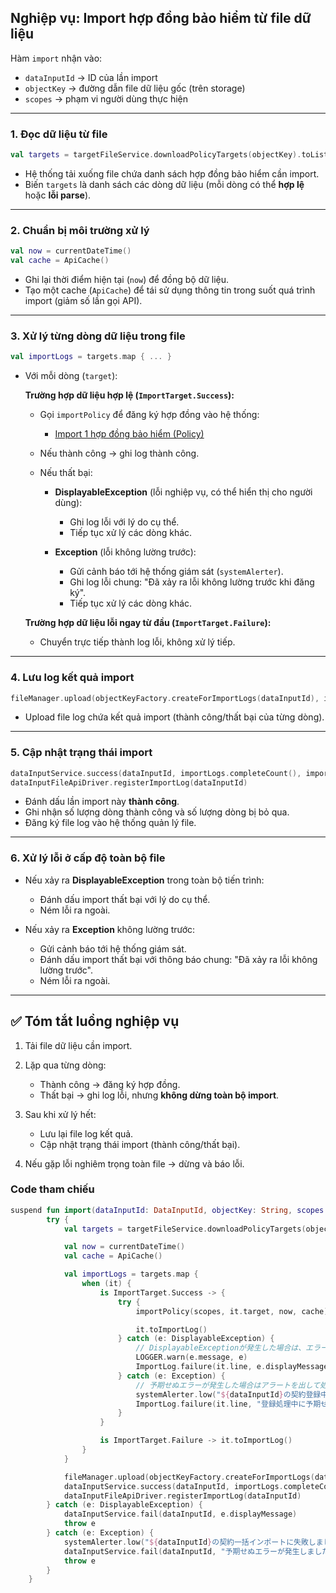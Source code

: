 ## Nghiệp vụ: Import hợp đồng bảo hiểm từ file dữ liệu

Hàm `import` nhận vào:

* `dataInputId` → ID của lần import
* `objectKey` → đường dẫn file dữ liệu gốc (trên storage)
* `scopes` → phạm vi người dùng thực hiện

---

### 1. Đọc dữ liệu từ file

```kotlin
val targets = targetFileService.downloadPolicyTargets(objectKey).toList()
```

* Hệ thống tải xuống file chứa danh sách hợp đồng bảo hiểm cần import.
* Biến `targets` là danh sách các dòng dữ liệu (mỗi dòng có thể **hợp lệ** hoặc **lỗi parse**).

---

### 2. Chuẩn bị môi trường xử lý

```kotlin
val now = currentDateTime()
val cache = ApiCache()
```

* Ghi lại thời điểm hiện tại (`now`) để đồng bộ dữ liệu.
* Tạo một cache (`ApiCache`) để tái sử dụng thông tin trong suốt quá trình import (giảm số lần gọi API).

---

### 3. Xử lý từng dòng dữ liệu trong file

```kotlin
val importLogs = targets.map { ... }
```

* Với mỗi dòng (`target`):

  **Trường hợp dữ liệu hợp lệ (`ImportTarget.Success`):**

    * Gọi `importPolicy` để đăng ký hợp đồng vào hệ thống:
      * [Import 1 hợp đồng bảo hiểm (Policy)](import-a-policy/index.md)
    * Nếu thành công → ghi log thành công.
    * Nếu thất bại:

        * **DisplayableException** (lỗi nghiệp vụ, có thể hiển thị cho người dùng):

            * Ghi log lỗi với lý do cụ thể.
            * Tiếp tục xử lý các dòng khác.
        * **Exception** (lỗi không lường trước):

            * Gửi cảnh báo tới hệ thống giám sát (`systemAlerter`).
            * Ghi log lỗi chung: "Đã xảy ra lỗi không lường trước khi đăng ký".
            * Tiếp tục xử lý các dòng khác.

  **Trường hợp dữ liệu lỗi ngay từ đầu (`ImportTarget.Failure`):**

    * Chuyển trực tiếp thành log lỗi, không xử lý tiếp.

---

### 4. Lưu log kết quả import

```kotlin
fileManager.upload(objectKeyFactory.createForImportLogs(dataInputId), importLogs)
```

* Upload file log chứa kết quả import (thành công/thất bại của từng dòng).

---

### 5. Cập nhật trạng thái import

```kotlin
dataInputService.success(dataInputId, importLogs.completeCount(), importLogs.skipCount())
dataInputFileApiDriver.registerImportLog(dataInputId)
```

* Đánh dấu lần import này **thành công**.
* Ghi nhận số lượng dòng thành công và số lượng dòng bị bỏ qua.
* Đăng ký file log vào hệ thống quản lý file.

---

### 6. Xử lý lỗi ở cấp độ toàn bộ file

* Nếu xảy ra **DisplayableException** trong toàn bộ tiến trình:

    * Đánh dấu import thất bại với lý do cụ thể.
    * Ném lỗi ra ngoài.

* Nếu xảy ra **Exception** không lường trước:

    * Gửi cảnh báo tới hệ thống giám sát.
    * Đánh dấu import thất bại với thông báo chung: "Đã xảy ra lỗi không lường trước".
    * Ném lỗi ra ngoài.

---

## ✅ Tóm tắt luồng nghiệp vụ

1. Tải file dữ liệu cần import.
2. Lặp qua từng dòng:

    * Thành công → đăng ký hợp đồng.
    * Thất bại → ghi log lỗi, nhưng **không dừng toàn bộ import**.
3. Sau khi xử lý hết:

    * Lưu lại file log kết quả.
    * Cập nhật trạng thái import (thành công/thất bại).
4. Nếu gặp lỗi nghiêm trọng toàn file → dừng và báo lỗi.

### Code tham chiếu
```kotlin
suspend fun import(dataInputId: DataInputId, objectKey: String, scopes: ReferenceScopes.ConsoleUser) {
        try {
            val targets = targetFileService.downloadPolicyTargets(objectKey).toList()

            val now = currentDateTime()
            val cache = ApiCache()

            val importLogs = targets.map {
                when (it) {
                    is ImportTarget.Success -> {
                        try {
                            importPolicy(scopes, it.target, now, cache)

                            it.toImportLog()
                        } catch (e: DisplayableException) {
                            // DisplayableExceptionが発生した場合は、エラー理由を記録して処理を継続する
                            LOGGER.warn(e.message, e)
                            ImportLog.failure(it.line, e.displayMessage)
                        } catch (e: Exception) {
                            // 予期せぬエラーが発生した場合はアラートを出して処理を続ける
                            systemAlerter.low("${dataInputId}の契約登録中に予期せぬエラーが発生しました。", e)
                            ImportLog.failure(it.line, "登録処理中に予期せぬエラーが発生しました。")
                        }
                    }

                    is ImportTarget.Failure -> it.toImportLog()
                }
            }

            fileManager.upload(objectKeyFactory.createForImportLogs(dataInputId), importLogs)
            dataInputService.success(dataInputId, importLogs.completeCount(), importLogs.skipCount())
            dataInputFileApiDriver.registerImportLog(dataInputId)
        } catch (e: DisplayableException) {
            dataInputService.fail(dataInputId, e.displayMessage)
            throw e
        } catch (e: Exception) {
            systemAlerter.low("${dataInputId}の契約一括インポートに失敗しました。", e)
            dataInputService.fail(dataInputId, "予期せぬエラーが発生しました")
            throw e
        }
    }
```